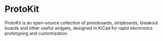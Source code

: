 # ProtoKit
ProtoKit is an open-source collection of protoboards, stripboards, breakout boards and other useful widgets, designed in KiCad for rapid electronics prototyping and customization.
